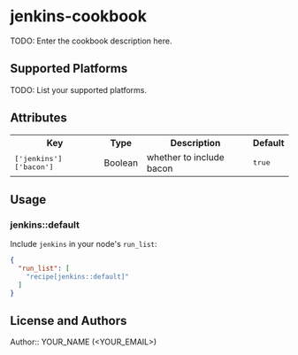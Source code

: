 # jenkins-cookbook

TODO: Enter the cookbook description here.

## Supported Platforms

TODO: List your supported platforms.

## Attributes

<table>
  <tr>
    <th>Key</th>
    <th>Type</th>
    <th>Description</th>
    <th>Default</th>
  </tr>
  <tr>
    <td><tt>['jenkins']['bacon']</tt></td>
    <td>Boolean</td>
    <td>whether to include bacon</td>
    <td><tt>true</tt></td>
  </tr>
</table>

## Usage

### jenkins::default

Include `jenkins` in your node's `run_list`:

```json
{
  "run_list": [
    "recipe[jenkins::default]"
  ]
}
```

## License and Authors

Author:: YOUR_NAME (<YOUR_EMAIL>)
